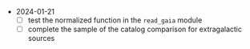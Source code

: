 - 2024-01-21
  - [ ] test the normalized function in the `read_gaia` module
  - [ ] complete the sample of the catalog comparison for extragalactic sources
